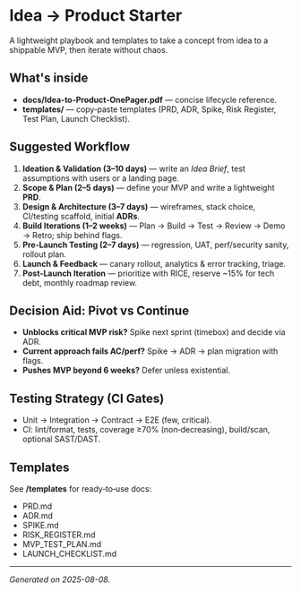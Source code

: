 # Idea → Product Starter

A lightweight playbook and templates to take a concept from idea to a shippable MVP, then iterate without chaos.

## What's inside
- **docs/Idea-to-Product-OnePager.pdf** — concise lifecycle reference.
- **templates/** — copy‑paste templates (PRD, ADR, Spike, Risk Register, Test Plan, Launch Checklist).

## Suggested Workflow
1. **Ideation & Validation (3–10 days)** — write an *Idea Brief*, test assumptions with users or a landing page.
2. **Scope & Plan (2–5 days)** — define your MVP and write a lightweight **PRD**.
3. **Design & Architecture (3–7 days)** — wireframes, stack choice, CI/testing scaffold, initial **ADRs**.
4. **Build Iterations (1–2 weeks)** — Plan → Build → Test → Review → Demo → Retro; ship behind flags.
5. **Pre‑Launch Testing (2–7 days)** — regression, UAT, perf/security sanity, rollout plan.
6. **Launch & Feedback** — canary rollout, analytics & error tracking, triage.
7. **Post‑Launch Iteration** — prioritize with RICE, reserve ~15% for tech debt, monthly roadmap review.

## Decision Aid: Pivot vs Continue
- **Unblocks critical MVP risk?** Spike next sprint (timebox) and decide via ADR.
- **Current approach fails AC/perf?** Spike → ADR → plan migration with flags.
- **Pushes MVP beyond 6 weeks?** Defer unless existential.

## Testing Strategy (CI Gates)
- Unit → Integration → Contract → E2E (few, critical).
- CI: lint/format, tests, coverage ≥70% (non‑decreasing), build/scan, optional SAST/DAST.

## Templates
See **/templates** for ready‑to‑use docs:
- PRD.md
- ADR.md
- SPIKE.md
- RISK_REGISTER.md
- MVP_TEST_PLAN.md
- LAUNCH_CHECKLIST.md

---

*Generated on 2025-08-08.*
